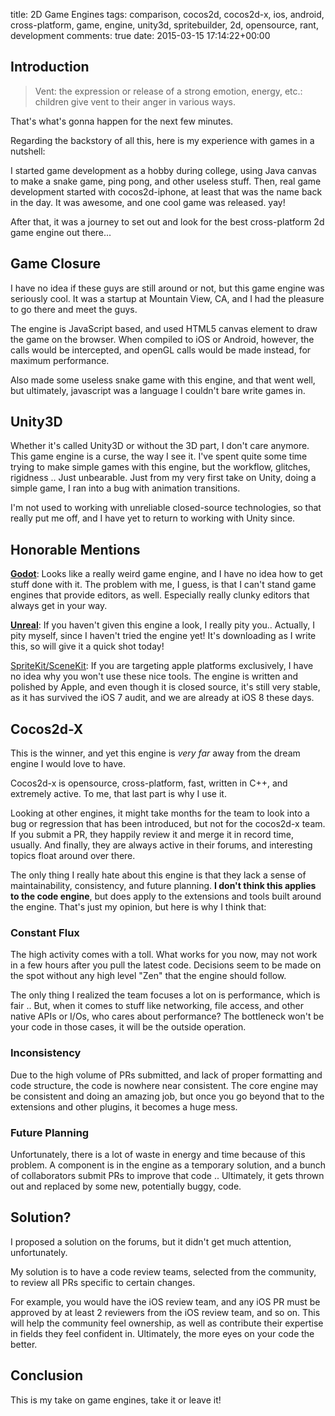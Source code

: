 title: 2D Game Engines
tags: comparison, cocos2d, cocos2d-x, ios, android, cross-platform, game, engine, unity3d, spritebuilder, 2d, opensource, rant, development
comments: true
date: 2015-03-15 17:14:22+00:00

## Introduction

> Vent: the expression or release of a strong emotion, energy, etc.: children give vent to their anger in various ways.

That's what's gonna happen for the next few minutes.

Regarding the backstory of all this, here is my experience with games in a nutshell:

I started game development as a hobby during college, using Java canvas to make a snake game, ping pong, and other useless stuff. Then, real game development started with cocos2d-iphone, at least that was the name back in the day. It was awesome, and one cool game was released. yay!

After that, it was a journey to set out and look for the best cross-platform 2d game engine out there...

## Game Closure

I have no idea if these guys are still around or not, but this game engine was seriously cool. It was a startup at Mountain View, CA, and I had the pleasure to go there and meet the guys.

The engine is JavaScript based, and used HTML5 canvas element to draw the game on the browser. When compiled to iOS or Android, however, the calls would be intercepted, and openGL calls would be made instead, for maximum performance.

Also made some useless snake game with this engine, and that went well, but ultimately, javascript was a language I couldn't bare write games in.

## Unity3D

Whether it's called Unity3D or without the 3D part, I don't care anymore. This game engine is a curse, the way I see it. I've spent quite some time trying to make simple games with this engine, but the workflow, glitches, rigidness .. Just unbearable. Just from my very first take on Unity, doing a simple game, I ran into a bug with animation transitions. 

I'm not used to working with unreliable closed-source technologies, so that really put me off, and I have yet to return to working with Unity since.

## Honorable Mentions

[__Godot__](https://github.com/okamstudio/godot): Looks like a really weird game engine, and I have no idea how to get stuff done with it. The problem with me, I guess, is that I can't stand game engines that provide editors, as well. Especially really clunky editors that always get in your way.

[__Unreal__](https://www.unrealengine.com): If you haven't given this engine a look, I really pity you.. Actually, I pity myself, since I haven't tried the engine yet! It's downloading as I write this, so will give it a quick shot today!

[SpriteKit/SceneKit](http://apple.com): If you are targeting apple platforms exclusively, I have no idea why you won't use these nice tools. The engine is written and polished by Apple, and even though it is closed source, it's still very stable, as it has survived the iOS 7 audit, and we are already at iOS 8 these days.

## Cocos2d-X

This is the winner, and yet this engine is _very far_ away from the dream engine I would love to have. 

Cocos2d-x is opensource, cross-platform, fast, written in C++, and extremely active. To me, that last part is why I use it.

Looking at other engines, it might take months for the team to look into a bug or regression that has been introduced, but not for the cocos2d-x team. If you submit a PR, they happily review it and merge it in record time, usually. And finally, they are always active in their forums, and interesting topics float around over there.

The only thing I really hate about this engine is that they lack a sense of maintainability, consistency, and future planning. __I don't think this applies to the code engine__, but does apply to the extensions and tools built around the engine. That's just my opinion, but here is why I think that:

### Constant Flux

The high activity comes with a toll. What works for you now, may not work in a few hours after you pull the latest code. Decisions seem to be made on the spot without any high level "Zen" that the engine should follow. 

The only thing I realized the team focuses a lot on is performance, which is fair .. But, when it comes to stuff like networking, file access, and other native APIs or I/Os, who cares about performance? The bottleneck won't be your code in those cases, it will be the outside operation.

### Inconsistency

Due to the high volume of PRs submitted, and lack of proper formatting and code structure, the code is nowhere near consistent. The core engine may be consistent and doing an amazing job, but once you go beyond that to the extensions and other plugins, it becomes a huge mess.

### Future Planning

Unfortunately, there is a lot of waste in energy and time because of this problem. A component is in the engine as a temporary solution, and a bunch of collaborators submit PRs to improve that code .. Ultimately, it gets thrown out and replaced by some new, potentially buggy, code.

## Solution?

I proposed a solution on the forums, but it didn't get much attention, unfortunately.

My solution is to have a code review teams, selected from the community, to review all PRs specific to certain changes.

For example, you would have the iOS review team, and any iOS PR must be approved by at least 2 reviewers from the iOS review team, and so on. This will help the community feel ownership, as well as contribute their expertise in fields they feel confident in. Ultimately, the more eyes on your code the better.

## Conclusion

This is my take on game engines, take it or leave it!

